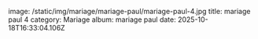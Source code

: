 image: /static/img/mariage/mariage-paul/mariage-paul-4.jpg
title: mariage paul 4
category: Mariage
album: mariage paul
date: 2025-10-18T16:33:04.106Z